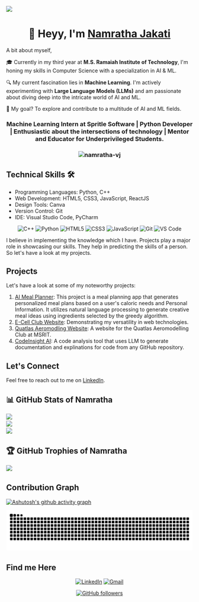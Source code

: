 ![](https://github.com/githubhosting/ds/assets/71520844/f8593e42-6a5a-4dc3-93f1-52df0b8700e9)

<h1 align="center">👋 Heyy, I'm <a href="https://www.linkedin.com/in/namratha-vj" target="_blank"> Namratha Jakati </a> </h1>

A bit about myself,

🎓 Currently in my third year at **M.S. Ramaiah Institute of Technology**, I'm honing my skills in Computer Science with a specialization in AI & ML.

🔍 My current fascination lies in **Machine Learning**. I'm actively experimenting with **Large Language Models (LLMs)** and am passionate about diving deep into the intricate world of AI and ML.

🚀 My goal? To explore and contribute to a multitude of AI and ML fields.

<h3 align="center">Machine Learning Intern at Spritle Software | Python Developer | Enthusiastic about the intersections of technology | Mentor and Educator for Underprivileged Students.</h3>

<h3><p align="center"> <img src="https://komarev.com/ghpvc/?username=namratha-vj&label=Profile%20views&color=6805D3&style=flat" alt="namratha-vj" /> </p></h3>

## Technical Skills 🛠

- Programming Languages: Python, C++
- Web Development: HTML5, CSS3, JavaScript, ReactJS
- Design Tools: Canva
- Version Control: Git
- IDE: Visual Studio Code, PyCharm

<div align="center">
<img alt="C++" src="https://img.shields.io/badge/c++-%2300599C.svg?&style=for-the-badge&logo=c&logoColor=white" />
<img alt="Python" src="https://img.shields.io/badge/python-%2314354C.svg?style=for-the-badge&logo=python&logoColor=white"/>
<img alt="HTML5" src="https://img.shields.io/badge/html5-%23E34F26.svg?&style=for-the-badge&logo=html5&logoColor=white" />
<img alt="CSS3" src="https://img.shields.io/badge/css3-%231572B6.svg?&style=for-the-badge&logo=css3&logoColor=white" />
<img alt="JavaScript" src="https://img.shields.io/badge/javascript-%23323330.svg?&style=for-the-badge&logo=javascript&logoColor=%23F7DF1E" />
<img alt="Git" src="https://img.shields.io/badge/Git-F05032?style=for-the-badge&logo=git&logoColor=white" />
<img alt="VS Code" src="https://img.shields.io/badge/Visual_Studio_Code-0078D4?style=for-the-badge&logo=visual%20studio%20code&logoColor=white" />
</div>


I believe in implementing the knowledge which I have. Projects play a major role in showcasing our skills. They help in predicting the skills of a person. So let's have a look at my projects.

## Projects

Let's have a look at some of my noteworthy projects:

1. [AI Meal Planner](https://ai-meal-planner.streamlit.app): This project is a meal planning app that generates personalized meal plans based on a user's caloric needs and Personal Information. It utilizes natural language processing to generate creative meal ideas using ingredients selected by the greedy algorithm.
2. [E-Cell Club Website](https://ecellramaiah.in): Demonstrating my versatility in web technologies.
3. [Quatlas Aeromodling Website](https://quatlas.vercel.app): A website for the Quatlas Aeromodelling Club at MSRIT.
4. [CodeInsight AI](https://codeinsightai.streamlit.app): A code analysis tool that uses LLM to generate documentation and explinations for code from any GitHub repository.

## Let's Connect

Feel free to reach out to me on [LinkedIn](https://www.linkedin.com/in/namratha-vj).

## 📊 GitHub Stats of Namratha

![](https://github-readme-stats.vercel.app/api?username=namratha-vj&theme=dracula&hide_border=true&include_all_commits=false&count_private=false)<br/>
![](https://github-readme-streak-stats.herokuapp.com/?user=namratha-vj&theme=dracula&hide_border=true)<br/>
![](https://github-readme-stats.vercel.app/api/top-langs/?username=namratha-vj&theme=dracula&hide_border=true&include_all_commits=false&count_private=false&layout=compact)

## 🏆 GitHub Trophies of Namratha

![](https://github-profile-trophy.vercel.app/?username=namratha-vj&theme=radical&no-frame=false&no-bg=true&margin-w=4)


## Contribution Graph

[![Ashutosh's github activity graph](https://github-readme-activity-graph.vercel.app/graph?username=namratha-vj&bg_color=282a35&color=ffffff&line=ec7696&point=ffffff&area=true&hide_border=true)](https://github.com/ashutosh00710/github-readme-activity-graph)

![Snake animation](https://github.com/namratha-vj/namratha-vj/blob/snake/github-contribution-grid-snake-dark.svg)

## Find me Here

<div align="center">
<a  href="https://www.linkedin.com/in/namratha-vj" target="_blank"><img alt="LinkedIn" src="https://img.shields.io/badge/linkedin%20-%230077B5.svg?&style=for-the-badge&logo=linkedin&logoColor=white" /></a>
<a href="mailto:namratha.jakati@gmail.com"><img  alt="Gmail" src="https://img.shields.io/badge/Gmail-D14836?style=for-the-badge&logo=gmail&logoColor=white" />

<br>

[![GitHub followers](https://img.shields.io/github/followers/namratha-vj.svg?style=social&label=Follow)](https://github.com/namratha-vj?tab=followers)
